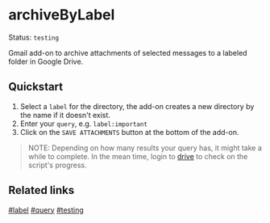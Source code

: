 archiveByLabel
===
[label]: https://support.google.com/drive/answer/2375091
[query]: https://support.google.com/mail/answer/7190
[drive]: https://drive.google.com
[testing]: https://developers.google.com/apps-script/add-ons/how-tos/testing-workspace-addons

Status: `testing`

Gmail add-on to archive attachments of selected messages to a labeled folder in Google Drive.

Quickstart
---
1. Select a `label` for the directory, the add-on creates a new directory by the name if it doesn't exist.
2. Enter your `query`, e.g. `label:important`
3. Click on the `SAVE ATTACHMENTS` button at the bottom of the add-on.

> NOTE: Depending on how many results your query has, it might take a while to complete. In the mean time,
> login to [drive] to check on the script's progress.

Related links
---
[#label][label] [#query][query] [#testing][testing]